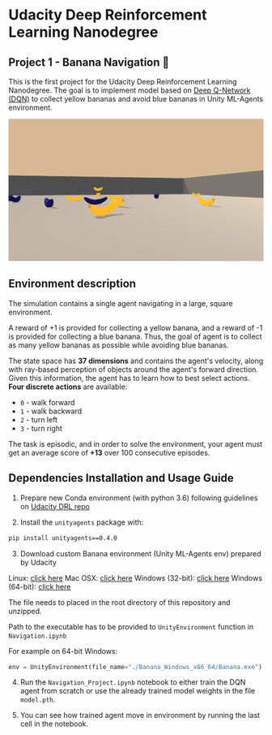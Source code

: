 # Udacity Deep Reinforcement Learning Nanodegree
## Project 1 - Banana Navigation :banana:

This is the first project for the Udacity Deep Reinforcement Learning Nanodegree. The goal is to implement model based on [Deep Q-Network (DQN)](https://deepmind.com/research/dqn/) to collect yellow bananas and avoid blue bananas in Unity ML-Agents environment. 

![Trained DQN Agent](./img/Bananas.gif)
## Environment description

The simulation contains a single agent navigating in a large, square environment.

A reward of +1 is provided for collecting a yellow banana, and a reward of -1 is provided for collecting a blue banana. Thus, the goal of agent is to collect as many yellow bananas as possible while avoiding blue bananas.

The state space has **37 dimensions** and contains the agent's velocity, along with ray-based perception of objects around the agent's forward direction. Given this information, the agent has to learn how to best select actions. **Four discrete actions** are available:

- `0` - walk forward 
- `1` - walk backward
- `2` - turn left
- `3` - turn right

The task is episodic, and in order to solve the environment, your agent must get an average score of **+13** over 100 consecutive episodes.

## Dependencies Installation and Usage Guide

1. Prepare new Conda environment (with python 3.6) following guidelines on [Udacity DRL repo](https://github.com/udacity/deep-reinforcement-learning#dependencies) 


2. Install the `unityagents` package with:

```sh
pip install unityagents==0.4.0
```

3. Download custom Banana environment (Unity ML-Agents env) prepared by Udacity

Linux: [click here](https://s3-us-west-1.amazonaws.com/udacity-drlnd/P1/Banana/Banana_Linux.zip)
Mac OSX: [click here](https://s3-us-west-1.amazonaws.com/udacity-drlnd/P1/Banana/Banana.app.zip)
Windows (32-bit): [click here](https://s3-us-west-1.amazonaws.com/udacity-drlnd/P1/Banana/Banana_Windows_x86.zip)
Windows (64-bit): [click here](https://s3-us-west-1.amazonaws.com/udacity-drlnd/P1/Banana/Banana_Windows_x86_64.zip)

The file needs to placed in the root directory of this repository and unzipped.

Path to the executable has to be provided to `UnityEnvironment` function in `Navigation.ipynb` 

For example on 64-bit Windows:
```python
env = UnityEnvironment(file_name="./Banana_Windows_x86_64/Banana.exe")
```

4. Run the `Navigation_Project.ipynb` notebook to either train the DQN agent from scratch or use the already trained model weights in the file `model.pth`.

5. You can see how trained agent move in environment by running the last cell in the notebook.
